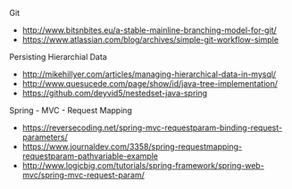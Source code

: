 



Git

* http://www.bitsnbites.eu/a-stable-mainline-branching-model-for-git/
* https://www.atlassian.com/blog/archives/simple-git-workflow-simple


Persisting Hierarchial Data

* http://mikehillyer.com/articles/managing-hierarchical-data-in-mysql/
* http://www.quesucede.com/page/show/id/java-tree-implementation/
* https://github.com/deyvid5/nestedset-java-spring


Spring - MVC - Request Mapping

* https://reversecoding.net/spring-mvc-requestparam-binding-request-parameters/
* https://www.journaldev.com/3358/spring-requestmapping-requestparam-pathvariable-example
* http://www.logicbig.com/tutorials/spring-framework/spring-web-mvc/spring-mvc-request-param/